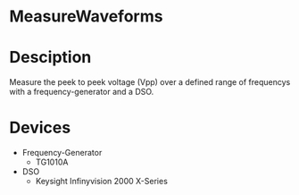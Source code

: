 # MeasureWaveforms

# Desciption

Measure the peek to peek voltage (Vpp) over a defined range of frequencys with a frequency-generator and a DSO.

# Devices
- Frequency-Generator
  - TG1010A
- DSO
  - Keysight Infinyvision 2000 X-Series
